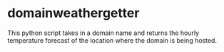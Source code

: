 # domainweathergetter
This python script takes in a domain name and returns the hourly temperature forecast of the location where the domain is being hosted.

